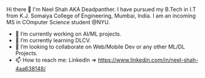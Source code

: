Hi there 👋
I'm Neel Shah AKA Deadpanther. I have pursued my B.Tech in I.T from K.J. Somaiya College of Engineering, Mumbai, India. I am an incoming MS in COmputer Science student @NYU.

- 🔭 I’m currently working on AI/ML projects.
- 🌱 I’m currently learning DLCV.
- 👯 I’m looking to collaborate on Web/Mobile Dev or any other ML/DL Projects.
- 📫 How to reach me: LinkedIn => https://www.linkedin.com/in/neel-shah-4aa638148/
